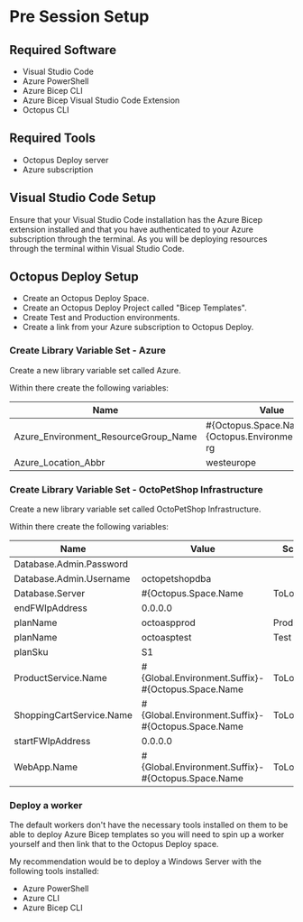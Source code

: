 # Pre Session Setup

## Required Software

* Visual Studio Code
* Azure PowerShell
* Azure Bicep CLI
* Azure Bicep Visual Studio Code Extension
* Octopus CLI

## Required Tools

* Octopus Deploy server
* Azure subscription

## Visual Studio Code Setup

Ensure that your Visual Studio Code installation has the Azure Bicep extension installed and that you have authenticated to your Azure subscription through the terminal.  As you will be deploying resources through the terminal within Visual Studio Code. 

## Octopus Deploy Setup

* Create an Octopus Deploy Space. 
* Create an Octopus Deploy Project called "Bicep Templates". 
* Create Test and Production environments. 
* Create a link from your Azure subscription to Octopus Deploy. 

### Create Library Variable Set - Azure

Create a new library variable set called Azure. 

Within there create the following variables: 

| Name 	                                    | Value | Scope
--------------------------------------------|---------|-----------------
|  Azure_Environment_ResourceGroup_Name       | #{Octopus.Space.Name}-#{Octopus.Environment.Name}-rg    | 
|  Azure_Location_Abbr | westeurope     | 

### Create Library Variable Set - OctoPetShop Infrastructure

Create a new library variable set called OctoPetShop Infrastructure. 

Within there create the following variables: 

| Name 	                                    | Value | Scope
--------------------------------------------|---------|-----------------
|  Database.Admin.Password       |    | 
|  Database.Admin.Username | octopetshopdba    | 
|  Database.Server | #{Octopus.Space.Name | ToLower | Replace " "}-#{Octopus.Project.Name | ToLower | Replace " "}-#{Octopus.Environment.Name | ToLower | Replace " "}   | 
|  endFWIpAddress | 0.0.0.0   | 
|  planName | octoaspprod   | Production
|  planName | octoasptest   | Test
|  planSku | S1   | 
|  ProductService.Name | #{Global.Environment.Suffix}-#{Octopus.Space.Name | ToLower | Replace " "}-#{Octopus.Project.Name | ToLower | Replace " "}-productservice   | 
|  ShoppingCartService.Name | #{Global.Environment.Suffix}-#{Octopus.Space.Name | ToLower | Replace " "}-#{Octopus.Project.Name | ToLower | Replace " "}-shoppingcartservice   | Prduction
|  startFWIpAddress | 0.0.0.0   | 
|  WebApp.Name | #{Global.Environment.Suffix}-#{Octopus.Space.Name | ToLower | Replace " "}-#{Octopus.Project.Name | ToLower | Replace " "}-web  | 


### Deploy a worker

The default workers don't have the necessary tools installed on them to be able to deploy Azure Bicep templates so you will need to spin up a worker yourself and then link that to the Octopus Deploy space. 

My recommendation would be to deploy a Windows Server with the following tools installed: 

* Azure PowerShell
* Azure CLI
* Azure Bicep CLI

